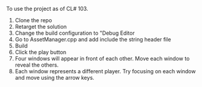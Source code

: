 To use the project as of CL# 103.

1. Clone the repo
2. Retarget the solution
3. Change the build configuration to "Debug Editor
4. Go to AssetManager.cpp and add include the string header file
5. Build
6. Click the play button
7. Four windows will appear in front of each other. Move each window to reveal the others.
8. Each window represents a different player. Try focusing on each window and move using the arrow keys.
